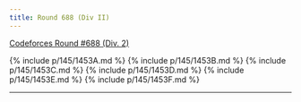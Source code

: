 ```yaml
---
title: Round 688 (Div II)
---
```


[Codeforces Round #688 (Div. 2)](https://codeforces.com/contest/1453)

{% include p/145/1453A.md %}
{% include p/145/1453B.md %}
{% include p/145/1453C.md %}
{% include p/145/1453D.md %}
{% include p/145/1453E.md %}
{% include p/145/1453F.md %}

<!-- TODO Add ratings -->

* * *

<object data='notes/R-688.pdf' width='1000' height='1000' type='application/pdf'/>
